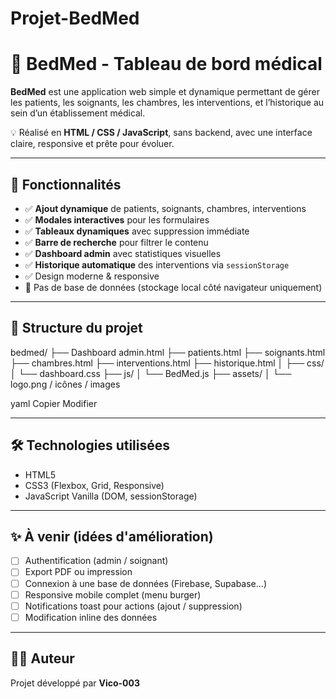 ﻿# Projet-BedMed
# 🏥 BedMed - Tableau de bord médical

**BedMed** est une application web simple et dynamique permettant de gérer les patients, les soignants, les chambres, les interventions, et l’historique au sein d’un établissement médical.

💡 Réalisé en **HTML / CSS / JavaScript**, sans backend, avec une interface claire, responsive et prête pour évoluer.

---

## 🚀 Fonctionnalités

- ✅ **Ajout dynamique** de patients, soignants, chambres, interventions
- ✅ **Modales interactives** pour les formulaires
- ✅ **Tableaux dynamiques** avec suppression immédiate
- ✅ **Barre de recherche** pour filtrer le contenu
- ✅ **Dashboard admin** avec statistiques visuelles
- ✅ **Historique automatique** des interventions via `sessionStorage`
- ✅ Design moderne & responsive
- 🚫 Pas de base de données (stockage local côté navigateur uniquement)

---

## 📁 Structure du projet

bedmed/
├── Dashboard admin.html
├── patients.html
├── soignants.html
├── chambres.html
├── interventions.html
├── historique.html
│
├── css/
│ └── dashboard.css
├── js/
│ └── BedMed.js
├── assets/
│ └── logo.png / icônes / images

yaml
Copier
Modifier

---

## 🛠️ Technologies utilisées

- HTML5
- CSS3 (Flexbox, Grid, Responsive)
- JavaScript Vanilla (DOM, sessionStorage)

---

## ✨ À venir (idées d'amélioration)

- [ ] Authentification (admin / soignant)
- [ ] Export PDF ou impression
- [ ] Connexion à une base de données (Firebase, Supabase…)
- [ ] Responsive mobile complet (menu burger)
- [ ] Notifications toast pour actions (ajout / suppression)
- [ ] Modification inline des données

---

## 👨‍⚕️ Auteur

Projet développé par **Vico-003**  
